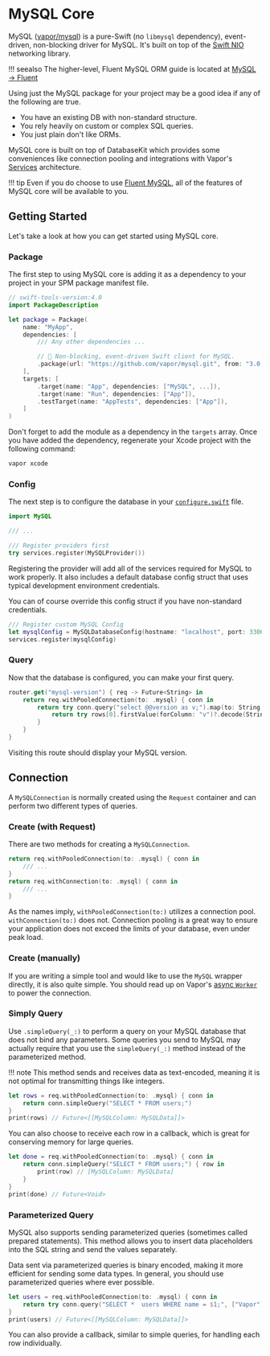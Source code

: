 # MySQL Core

MySQL ([vapor/mysql](https://github.com/vapor/mysql)) is a pure-Swift (no `libmysql` dependency), event-driven, non-blocking driver for MySQL. It's built on top of the [Swift NIO](http://github.com/apple/swift-nio) networking library.

!!! seealso
    The higher-level, Fluent MySQL ORM guide is located at [MySQL &rarr; Fluent](fluent.md)

Using just the MySQL package for your project may be a good idea if any of the following are true.

- You have an existing DB with non-standard structure.
- You rely heavily on custom or complex SQL queries.
- You just plain don't like ORMs.

MySQL core is built on top of DatabaseKit which provides some conveniences like connection pooling and integrations with Vapor's [Services](../getting-started/services.md) architecture.

!!! tip
    Even if you do choose to use [Fluent MySQL](fluent.md), all of the features of MySQL core will be available to you.

## Getting Started

Let's take a look at how you can get started using MySQL core.

### Package

The first step to using MySQL core is adding it as a dependency to your project in your SPM package manifest file.

```swift
// swift-tools-version:4.0
import PackageDescription

let package = Package(
    name: "MyApp",
    dependencies: [
        /// Any other dependencies ...

        // 🐬 Non-blocking, event-driven Swift client for MySQL.
        .package(url: "https://github.com/vapor/mysql.git", from: "3.0.0-rc"),
    ],
    targets: [
        .target(name: "App", dependencies: ["MySQL", ...]),
        .target(name: "Run", dependencies: ["App"]),
        .testTarget(name: "AppTests", dependencies: ["App"]),
    ]
)
```

Don't forget to add the module as a dependency in the `targets` array. Once you have added the dependency, regenerate your Xcode project with the following command:

```sh
vapor xcode
```


### Config

The next step is to configure the database in your [`configure.swift`](../getting-started/structure.md#configureswift) file.

```swift
import MySQL

/// ...

/// Register providers first
try services.register(MySQLProvider())
```

Registering the provider will add all of the services required for MySQL to work properly. It also includes a default database config struct that uses typical development environment credentials.

You can of course override this config struct if you have non-standard credentials.

```swift
/// Register custom MySQL Config
let mysqlConfig = MySQLDatabaseConfig(hostname: "localhost", port: 3306, username: "vapor")
services.register(mysqlConfig)
```

### Query

Now that the database is configured, you can make your first query.

```swift
router.get("mysql-version") { req -> Future<String> in
    return req.withPooledConnection(to: .mysql) { conn in
        return try conn.query("select @@version as v;").map(to: String.self) { rows in
            return try rows[0].firstValue(forColumn: "v")?.decode(String.self) ?? "n/a"
        }
    }
}
```

Visiting this route should display your MySQL version.

## Connection

A `MySQLConnection` is normally created using the `Request` container and can perform two different types of queries.

### Create (with Request)

There are two methods for creating a `MySQLConnection`.

```swift
return req.withPooledConnection(to: .mysql) { conn in
    /// ...
}
return req.withConnection(to: .mysql) { conn in
    /// ...
}
```

As the names imply,  `withPooledConnection(to:)` utilizes a connection pool. `withConnection(to:)` does not. Connection pooling is a great way to ensure your application does not exceed the limits of your database, even under peak load.

### Create (manually)

If you are writing a simple tool and would like to use the `MySQL` wrapper directly, it is also quite simple. You should read up on Vapor's [async `Worker`](../../async/getting-started.md) to power the connection.

### Simply Query

Use `.simpleQuery(_:)` to perform a query on your MySQL database that does not bind any parameters. Some queries you send to MySQL may actually require that you use the `simpleQuery(_:)` method instead of the parameterized method.

!!! note
    This method sends and receives data as text-encoded, meaning it is not optimal for transmitting things like integers.

```swift
let rows = req.withPooledConnection(to: .mysql) { conn in
    return conn.simpleQuery("SELECT * FROM users;")
}
print(rows) // Future<[[MySQLColumn: MySQLData]]>
```

You can also choose to receive each row in a callback, which is great for conserving memory for large queries.

```swift
let done = req.withPooledConnection(to: .mysql) { conn in
    return conn.simpleQuery("SELECT * FROM users;") { row in
        print(row) // [MySQLColumn: MySQLData]
    }
}
print(done) // Future<Void>
```

### Parameterized Query

MySQL also supports sending parameterized queries (sometimes called prepared statements). This method allows you to insert data placeholders into the SQL string and send the values separately.

Data sent via parameterized queries is binary encoded, making it more efficient for sending some data types. In general, you should use parameterized queries where ever possible.

```swift
let users = req.withPooledConnection(to: .mysql) { conn in
    return try conn.query("SELECT *  users WHERE name = $1;", ["Vapor"])
}
print(users) // Future<[[MySQLColumn: MySQLData]]>
```

You can also provide a callback, similar to simple queries, for handling each row individually.

